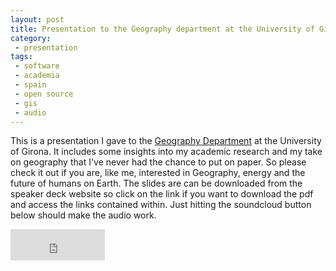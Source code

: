 ```yaml
---
layout: post
title: Presentation to the Geography department at the University of Girona
category:
 - presentation
tags:
 - software
 - academia
 - spain
 - open source
 - gis
 - audio
---
```


This is a presentation I gave to the [Geography Department](http://www.udg.edu/depgeo/Inici/tabid/13631/language/ca-ES/Default.aspx) 
at the University of Girona. It includes some insights into my academic research and my take on geography that I've never 
had the chance to put on paper. So please check it out if you are, like me, interested in Geography, energy and the future of 
humans on Earth. The slides are can be downloaded from the speaker deck website so click on the link if you want to 
download the pdf and access the links contained within. Just hitting the soundcloud button below should make the audio 
work. 

<script async class="speakerdeck-embed" data-id="a2b95a108c050131a1e6669157168c6d" data-ratio="1.33333333333333" src="//speakerdeck.com/assets/embed.js"></script>

<iframe width="30%" height="50" scrolling="no" frameborder="no" src="https://w.soundcloud.com/player/?url=https%3A//api.soundcloud.com/tracks/139532776&amp;auto_play=false&amp;hide_related=false&amp;visual=false"></iframe>
